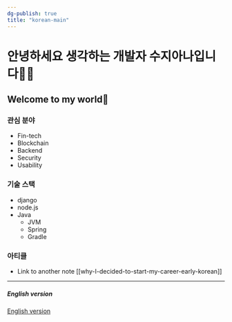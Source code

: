 ```yaml
---
dg-publish: true
title: "korean-main"
---
```

# 안녕하세요 생각하는 개발자 수지아나입니다👩‍💻
## Welcome to my world👀

### 관심 분야
- Fin-tech
- Blockchain
- Backend
- Security
- Usability

### 기술 스택
- django
- node.js
- Java
	- JVM
	- Spring
	- Gradle

### 아티클
- Link to another note [[why-I-decided-to-start-my-career-early-korean]]

--------
##### English version
[English version](https://sugiana-tech-blog.netlify.app/)

